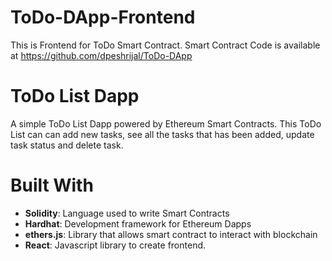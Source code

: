 # ToDo-DApp-Frontend
This is Frontend for ToDo Smart Contract. Smart Contract Code is available at https://github.com/dpeshrijal/ToDo-DApp

# ToDo List Dapp
A simple ToDo List Dapp powered by Ethereum Smart Contracts. This ToDo List can can add new tasks, see all the tasks that has been added, update task status and delete task.


# Built With
* **Solidity**: Language used to write Smart Contracts
* **Hardhat**: Development framework for Ethereum Dapps
* **ethers.js**: Library that allows smart contract to interact with blockchain
* **React**: Javascript library to create frontend.
